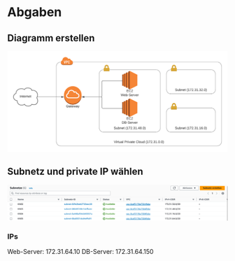 # Abgaben

## Diagramm erstellen

![objekteInMeinemS3Bucket](diagramm/KN05Diagramm.png)

## Subnetz und private IP wählen

![objekteInMeinemS3Bucket](screenshot/screenshotSubnetze.png)

### IPs

Web-Server: 172.31.64.10
DB-Server: 172.31.64.150
